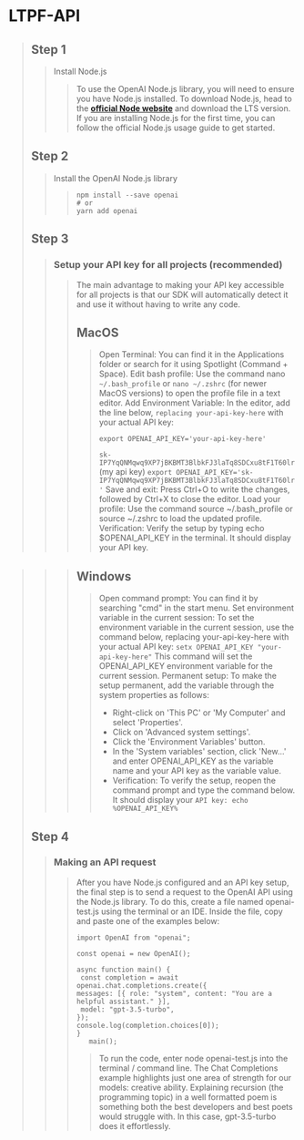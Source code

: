 # LTPF-API

> ## Step 1
>
>>Install Node.js
>>> To use the OpenAI Node.js library, you will need to ensure you have Node.js installed.
>>>To download Node.js, head to the **[official Node website](https://nodejs.org/en/download)** and download the LTS version. If you are installing Node.js for the first time, you can follow the official Node.js usage guide to get started.
>
> 
> ## Step 2
>> Install the OpenAI Node.js library
>>> ```
>>> npm install --save openai
>>> # or
>>> yarn add openai
>>> ```
>
> 
>  ## Step 3
>> ### Setup your API key for all projects (recommended)
>>>The main advantage to making your API key accessible for all projects is that our SDK will automatically detect it and use it without having to write any code.
>>> ## MacOS
>>>> Open Terminal: You can find it in the Applications folder or search for it using Spotlight (Command + Space).
>>>> Edit bash profile: Use the command nano ```~/.bash_profile``` or ```nano ~/.zshrc``` (for newer MacOS versions) to open the profile file in a text editor.
>>>> Add Environment Variable: In the editor, add the line below, ```replacing your-api-key-here``` with your actual API key:
>>>> ```
>>>> export OPENAI_API_KEY='your-api-key-here'
>>>> ```
>>>> ```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``` (my api key)
>>>> ```export OPENAI_API_KEY='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'```
>>>> Save and exit: Press Ctrl+O to write the changes, followed by Ctrl+X to close the editor.
>>>> Load your profile: Use the command source ~/.bash_profile or source ~/.zshrc to load the updated profile.
>>>> Verification: Verify the setup by typing echo $OPENAI_API_KEY in the terminal. It should display your API key.

>>> ## Windows
>>>> Open command prompt: You can find it by searching "cmd" in the start menu.
>>>> Set environment variable in the current session: To set the environment variable in the current session, use the command below, replacing your-api-key-here with your actual API key:
>>>> ```setx OPENAI_API_KEY "your-api-key-here"```
>>>> This command will set the OPENAI_API_KEY environment variable for the current session.
>>>> Permanent setup: To make the setup permanent, add the variable through the system properties as follows:
>>>> - Right-click on 'This PC' or 'My Computer' and select 'Properties'.
>>>> - Click on 'Advanced system settings'.
>>>> - Click the 'Environment Variables' button.
>>>> - In the 'System variables' section, click 'New...' and enter OPENAI_API_KEY as the variable name and your API key as the variable value.
>>>> - Verification: To verify the setup, reopen the command prompt and type the command below. It should display your ```API key: echo %OPENAI_API_KEY%```
>
> 
>  ## Step 4
>> ### Making an API request
>>> After you have Node.js configured and an API key setup, the final step is to send a request to the OpenAI API using the Node.js library. To do this, create a file named openai-test.js using the terminal or an IDE.
>>> Inside the file, copy and paste one of the examples below:
>>> ```
>>> import OpenAI from "openai";
>>>
>>> const openai = new OpenAI();
>>>
>>> async function main() {
>>>  const completion = await openai.chat.completions.create({
>>> messages: [{ role: "system", content: "You are a helpful assistant." }],
>>>  model: "gpt-3.5-turbo",
>>> });
>>> console.log(completion.choices[0]);
>>> }
>>>    main();
>>> ```
>>>>To run the code, enter node openai-test.js into the terminal / command line.
>>>>The Chat Completions example highlights just one area of strength for our models: creative ability. Explaining recursion (the programming topic) in a well formatted poem is something both the best developers and best poets would struggle with. In this case, gpt-3.5-turbo does it effortlessly.


>>
>>>
